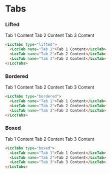 <script setup lang="ts">
import {LccTabs, LccTab} from 'lcc-vue'

const types = ['Bordered', 'Boxed', 'Lifted'] as const

</script>

# Tabs

### Lifted

<LccTabs type="lifted">
    <LccTab name="Preview">
        <LccTabs type="lifted">
        <LccTab name="Tab 1">Tab 1 Content</LccTab>
        <LccTab name="Tab 2">Tab 2 Content</LccTab>
        <LccTab name="Tab 3">Tab 3 Content</LccTab>
    </LccTabs>
    </LccTab>
<LccTab name="Code">

```html
<LccTabs type="lifted">
  <LccTab name="Tab 1">Tab 1 Content</LccTab>
  <LccTab name="Tab 2">Tab 2 Content</LccTab>
  <LccTab name="Tab 3">Tab 3 Content</LccTab>
</LccTabs>
```

</LccTab>

</LccTabs>

### Bordered

<LccTabs type="lifted">
    <LccTab name="Preview">
        <LccTabs type="bordered">
        <LccTab name="Tab 1">Tab 1 Content</LccTab>
        <LccTab name="Tab 2">Tab 2 Content</LccTab>
        <LccTab name="Tab 3">Tab 3 Content</LccTab>
    </LccTabs>
    </LccTab>
<LccTab name="Code">

```html
<LccTabs type="bordered">
  <LccTab name="Tab 1">Tab 1 Content</LccTab>
  <LccTab name="Tab 2">Tab 2 Content</LccTab>
  <LccTab name="Tab 3">Tab 3 Content</LccTab>
</LccTabs>
```

</LccTab>

</LccTabs>

### Boxed

<LccTabs type="lifted">
    <LccTab name="Preview">
        <LccTabs type="boxed">
        <LccTab name="Tab 1">Tab 1 Content</LccTab>
        <LccTab name="Tab 2">Tab 2 Content</LccTab>
        <LccTab name="Tab 3">Tab 3 Content</LccTab>
    </LccTabs>
    </LccTab>
<LccTab name="Code">

```html
<LccTabs type="boxed">
  <LccTab name="Tab 1">Tab 1 Content</LccTab>
  <LccTab name="Tab 2">Tab 2 Content</LccTab>
  <LccTab name="Tab 3">Tab 3 Content</LccTab>
</LccTabs>
```

</LccTab>

</LccTabs>
